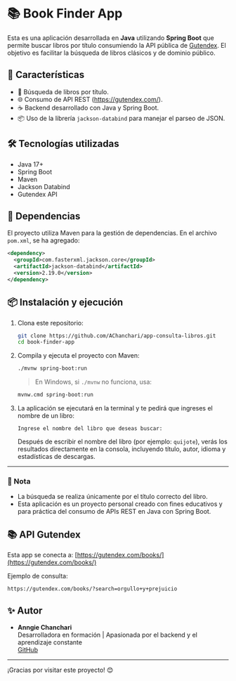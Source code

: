 # 📚 Book Finder App

Esta es una aplicación desarrollada en **Java** utilizando **Spring Boot** que permite buscar libros por título consumiendo la API pública de [Gutendex](https://gutendex.com/). El objetivo es facilitar la búsqueda de libros clásicos y de dominio público.

## 🚀 Características

- 🔎 Búsqueda de libros por título.
- 🌐 Consumo de API REST (https://gutendex.com/).
- ☕ Backend desarrollado con Java y Spring Boot.
- 📦 Uso de la librería `jackson-databind` para manejar el parseo de JSON.

## 🛠️ Tecnologías utilizadas

- Java 17+
- Spring Boot
- Maven
- Jackson Databind
- Gutendex API

## 🧩 Dependencias

El proyecto utiliza Maven para la gestión de dependencias. En el archivo `pom.xml`, se ha agregado:

```xml
<dependency>
  <groupId>com.fasterxml.jackson.core</groupId>
  <artifactId>jackson-databind</artifactId>
  <version>2.19.0</version>
</dependency>
```

## 📦 Instalación y ejecución

1. Clona este repositorio:
   ```bash
   git clone https://github.com/AChanchari/app-consulta-libros.git
   cd book-finder-app
   ```

2. Compila y ejecuta el proyecto con Maven:
   ```bash
   ./mvnw spring-boot:run
   ```

   > En Windows, si `./mvnw` no funciona, usa:
   ```bash
   mvnw.cmd spring-boot:run
   ```

3. La aplicación se ejecutará en la terminal y te pedirá que ingreses el nombre de un libro:

   ```text
   Ingrese el nombre del libro que deseas buscar:
   ```

   Después de escribir el nombre del libro (por ejemplo: `quijote`), verás los resultados directamente en la consola, incluyendo título, autor, idioma y estadísticas de descargas.

---

### 📌 Nota

- La búsqueda se realiza únicamente por el título correcto del libro.
- Esta aplicación es un proyecto personal creado con fines educativos y para práctica del consumo de APIs REST en Java con Spring Boot.

## 📚 API Gutendex

Esta app se conecta a: [https://gutendex.com/books/](https://gutendex.com/books/)

Ejemplo de consulta:
```
https://gutendex.com/books/?search=orgullo+y+prejuicio
```

## ✨ Autor

- **Anngie Chanchari**  
  Desarrolladora en formación | Apasionada por el backend y el aprendizaje constante  
  [GitHub](https://github.com/AChanchari)

---

¡Gracias por visitar este proyecto! 😊
